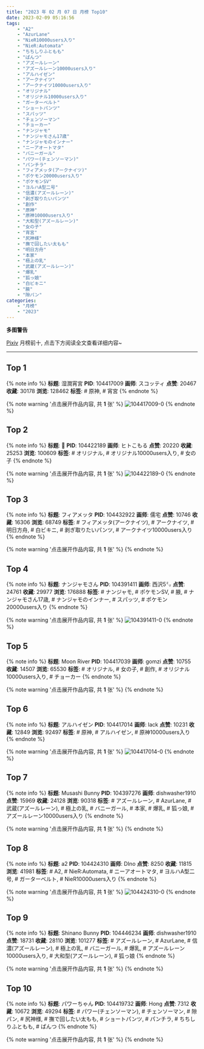 ```yaml
---
title: "2023 年 02 月 07 日 月榜 Top10"
date: 2023-02-09 05:16:56
tags:
    - "A2"
    - "AzurLane"
    - "NieR10000users入り"
    - "NieR:Automata"
    - "ちちしりふともも"
    - "ぱんつ"
    - "アズールレーン"
    - "アズールレーン10000users入り"
    - "アルハイゼン"
    - "アークナイツ"
    - "アークナイツ10000users入り"
    - "オリジナル"
    - "オリジナル10000users入り"
    - "ガーターベルト"
    - "ショートパンツ"
    - "スパッツ"
    - "チェンソーマン"
    - "チョーカー"
    - "ナンジャモ"
    - "ナンジャモさん17歳"
    - "ナンジャモのインナー"
    - "ニーアオートマタ"
    - "バニーガール"
    - "パワー(チェンソーマン)"
    - "パンチラ"
    - "フィアメッタ(アークナイツ)"
    - "ポケモン20000users入り"
    - "ポケモンSV"
    - "ヨルハA型二号"
    - "信濃(アズールレーン)"
    - "剥ぎ取りたいパンツ"
    - "創作"
    - "原神"
    - "原神10000users入り"
    - "大和型(アズールレーン)"
    - "女の子"
    - "宵宮"
    - "尻神様"
    - "撫で回したい太もも"
    - "明日方舟"
    - "本家"
    - "極上の乳"
    - "武蔵(アズールレーン)"
    - "爆乳"
    - "狐っ娘"
    - "白ビキニ"
    - "腋"
    - "隙パン"
categories:
    - "月榜"
    - "2023"
---
```


<i class="fa fa-triangle-exclamation"></i>**多图警告**<i class="fa fa-triangle-exclamation"></i>

[Pixiv](https://www.pixiv.net/) 月榜前十, 点击下方阅读全文查看详细内容~

<!-- more -->

---

## Top 1

{% note info %}
**标题**: 湿潤宵宮
**PID**: 104417009 **画师**: スコッティ
**点赞**: 20467 **收藏**: 30178 **浏览**: 128462
**标签**: # 原神, # 宵宮
{% endnote %}

{% note warning '点击展开作品内容, 共 **1** 张' %}
![104417009-0](https://i.pixiv.re/img-original/img/2023/01/11/00/00/20/104417009_p0.png)
{% endnote %}

## Top 2

{% note info %}
**标题**: 🐑
**PID**: 104422189 **画师**: ヒトこもる
**点赞**: 20220 **收藏**: 25253 **浏览**: 100609
**标签**: # オリジナル, # オリジナル10000users入り, # 女の子
{% endnote %}

{% note warning '点击展开作品内容, 共 **1** 张' %}
![104422189-0](https://i.pixiv.re/img-original/img/2023/01/11/05/01/34/104422189_p0.png)
{% endnote %}

## Top 3

{% note info %}
**标题**: フィアメッタ
**PID**: 104432922 **画师**: 儒宅
**点赞**: 10746 **收藏**: 16306 **浏览**: 68749
**标签**: # フィアメッタ(アークナイツ), # アークナイツ, # 明日方舟, # 白ビキニ, # 剥ぎ取りたいパンツ, # アークナイツ10000users入り
{% endnote %}

{% note warning '点击展开作品内容, 共 **1** 张' %}
{% endnote %}

## Top 4

{% note info %}
**标题**: ナンジャモさん
**PID**: 104391411 **画师**: 西沢5㍉
**点赞**: 24761 **收藏**: 29977 **浏览**: 176888
**标签**: # ナンジャモ, # ポケモンSV, # 腋, # ナンジャモさん17歳, # ナンジャモのインナー, # スパッツ, # ポケモン20000users入り
{% endnote %}

{% note warning '点击展开作品内容, 共 **1** 张' %}
![104391411-0](https://i.pixiv.re/img-original/img/2023/01/10/00/00/29/104391411_p0.jpg)
{% endnote %}

## Top 5

{% note info %}
**标题**: Moon River
**PID**: 104417039 **画师**: gomzi
**点赞**: 10755 **收藏**: 14507 **浏览**: 65530
**标签**: # オリジナル, # 女の子, # 創作, # オリジナル10000users入り, # チョーカー
{% endnote %}

{% note warning '点击展开作品内容, 共 **1** 张' %}
{% endnote %}

## Top 6

{% note info %}
**标题**: アルハイゼン
**PID**: 104417014 **画师**: lack
**点赞**: 10231 **收藏**: 12849 **浏览**: 92497
**标签**: # 原神, # アルハイゼン, # 原神10000users入り
{% endnote %}

{% note warning '点击展开作品内容, 共 **1** 张' %}
![104417014-0](https://i.pixiv.re/img-original/img/2023/01/11/00/00/21/104417014_p0.png)
{% endnote %}

## Top 7

{% note info %}
**标题**: Musashi Bunny
**PID**: 104397276 **画师**: dishwasher1910
**点赞**: 15969 **收藏**: 24128 **浏览**: 90318
**标签**: # アズールレーン, # AzurLane, # 武蔵(アズールレーン), # 極上の乳, # バニーガール, # 本家, # 爆乳, # 狐っ娘, # アズールレーン10000users入り
{% endnote %}

{% note warning '点击展开作品内容, 共 **1** 张' %}
{% endnote %}

## Top 8

{% note info %}
**标题**: a2
**PID**: 104424310 **画师**: DIno
**点赞**: 8250 **收藏**: 11815 **浏览**: 41981
**标签**: # A2, # NieR:Automata, # ニーアオートマタ, # ヨルハA型二号, # ガーターベルト, # NieR10000users入り
{% endnote %}

{% note warning '点击展开作品内容, 共 **1** 张' %}
![104424310-0](https://i.pixiv.re/img-original/img/2023/01/11/08/54/26/104424310_p0.jpg)
{% endnote %}

## Top 9

{% note info %}
**标题**: Shinano Bunny
**PID**: 104446234 **画师**: dishwasher1910
**点赞**: 18731 **收藏**: 28110 **浏览**: 101277
**标签**: # アズールレーン, # AzurLane, # 信濃(アズールレーン), # 極上の乳, # バニーガール, # 爆乳, # アズールレーン10000users入り, # 大和型(アズールレーン), # 狐っ娘
{% endnote %}

{% note warning '点击展开作品内容, 共 **1** 张' %}
{% endnote %}

## Top 10

{% note info %}
**标题**: パワーちゃん
**PID**: 104419732 **画师**: Hong
**点赞**: 7312 **收藏**: 10672 **浏览**: 49294
**标签**: # パワー(チェンソーマン), # チェンソーマン, # 隙パン, # 尻神様, # 撫で回したい太もも, # ショートパンツ, # パンチラ, # ちちしりふともも, # ぱんつ
{% endnote %}

{% note warning '点击展开作品内容, 共 **1** 张' %}
{% endnote %}
